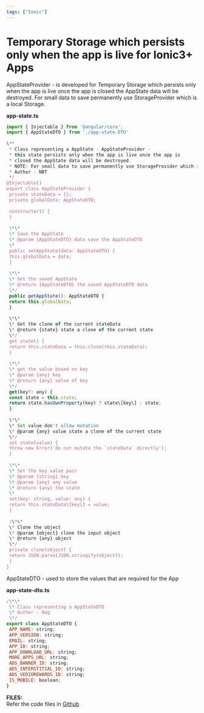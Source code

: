 ```yaml
---
tags: ["Ionic"]
---
```


# Temporary Storage which persists only when the app is live for Ionic3+ Apps
<!--markdownlint-disable MD013 MD029 MD036 MD024 MD033 MD040 MD042 MD001 MD051 MD025 MD052-->
AppStateProvider - is developed for Temporary Storage which persists only when the app is live once the app is closed the AppState data will be destroyed. For small data to save permanently use StorageProvider which is a local Storage.  

<!-- truncate -->

**app-state.ts**

```js
import { Injectable } from '@angular/core';  
import { AppStateDTO } from './app-state-DTO'  
  
\**   
 * Class representing a AppState - AppStateProvider - 
 * this state persists only when the app is live once the app is   
 * closed the AppState data will be destroyed.  
 * NOTE: For small data to save permanently use StorageProvider which is a local Storage  
 * Author - NBT  
 */  
@Injectable()  
export class AppStateProvider {  
 private stateData = {};  
 private globalData: AppStateDTO;  
  
 constructor() {  
 }  
  
 \*\*  
 \* Save the AppState  
 \* @param {AppStateDTO} data save the AppStateDTO   
 \*  
 public setAppState(data: AppStateDTO) {  
 this.globalData = data;  
 }  
  
 \*\*  
 \* Get the saved AppState  
 \* @return {AppStateDTO} the saved AppStateDTO data  
 \*/  
 public getAppState(): AppStateDTO {  
 return this.globalData;  
 }  
  
 \*\*  
 \* Get the clone of the current stateData  
 \* @return {state} state a clone of the current state  
 \*/  
 get state() {  
 return this.stateData = this.clone(this.stateData);  
 }  
  
 \*\*  
 \* get the value based on key  
 \* @param {any} key   
 \* @return {any} value of key  
 \*/  
 get(key?: any) {  
 const state = this.state;  
 return state.hasOwnProperty(key) ? state\[key\] : state;  
 }  
  
 \*\*  
 \* Set value don't allow mutation  
 \* @param {any} value state a clone of the current state  
 \*/  
 set state(value) {  
 throw new Error('do not mutate the `stateData` directly');  
 }  
  
 \*\*  
 \* Set the key value pair  
 \* @param {string} key  
 \* @param {any} any value  
 \* @return {any} the state  
 \*  
 set(key: string, value: any) {  
 return this.stateData\[key\] = value;  
 }  
  
 /\*\*  
 \* Clone the object  
 \* @param {object} clone the input object  
 \* @return {any} object   
 \*/  
 private clone(object) {  
 return JSON.parse(JSON.stringify(object));  
 }  
}  
```  
  
AppStateDTO - used to store the values that are required for the App  
  
**app-state-dto.ts**  

```js
/\*\*   
 \* Class representing a AppStateDTO  
 \* Author - Nag  
 \*/  
export class AppStateDTO {  
 APP_NAME: string;  
 APP_VERSION: string;  
 EMAIL: string;  
 APP_ID: string;  
 APP_DOWNLOAD_URL: string;  
 MORE_APPS_URL: string;  
 ADS_BANNER_ID: string;  
 ADS_INTERSTITIAL_ID: string;  
 ADS_VEDIOREWARDS_ID: string;  
 IS_MOBILE: boolean;  
}  
```

**FILES:**  
Refer the code files in [Github](https://github.com/nagvbt/IonicTemplate/commit/9ce7e8458cb06328eb4673e1d79f3d293d75c2ea)
